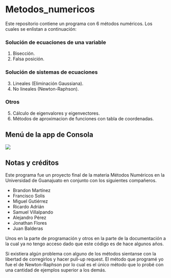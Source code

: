 # Metodos_numericos
Este repositorio contiene un programa con 6 métodos numéricos. Los cuales se enlistan a continuación:

### Solución de ecuaciones de una variable
1. Bisección.
2. Falsa posición.
### Solución de sistemas de ecuaciones
3. Lineales (Eliminación Gaussiana).
4. No lineales (Newton-Raphson).
### Otros
5. Cálculo de eigenvalores y eigenvectores.
6. Métodos de aproximacion de funciones con tabla de coordenadas.

## Menú de la app de Consola
![](../../static/menu.png)

## Notas y créditos
Este programa fue un proyecto final de la materia Métodos Numéricos en la Universidad de Guanajuato en conjunto con los siguientes compañeros.
- Brandon Martínez
- Francisco Solis
- Miguel Gutiérrez
- Ricardo Adrián
- Samuel Villalpando
- Alejandro Pérez
- Jonathan Flores
- Juan Balderas

Unos en la parte de programación y otros en la parte de la documentación a la cual ya no tengo acceso dado que este código es de hace algunos años.

Si existiera algún problema con alguno de los métodos sientanse con la libertad de corregirlos y hacer pull-up request. El método que programé yo fue el de Newton-Raphson por lo cual es el único método que lo probé con una cantidad de ejemplos superior a los demás.
